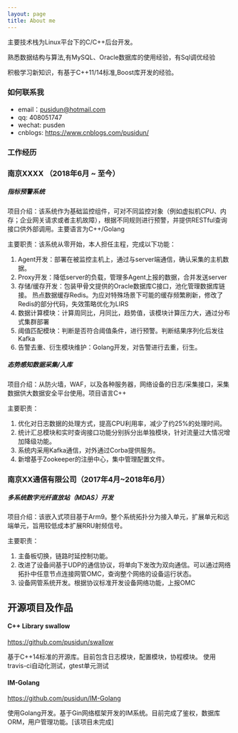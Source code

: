 ```yaml
---
layout: page
title: About me
---
```


主要技术栈为Linux平台下的C/C++后台开发。

熟悉数据结构与算法,有MySQL、Oracle数据库的使用经验，有Sql调优经验

积极学习新知识，有基于C++11/14标准,Boost库开发的经验。


### 如何联系我

- email：pusidun@hotmail.com
- qq: 408051747
- wechat: pusden
- cnblogs: https://www.cnblogs.com/pusidun/
 
### 工作经历

### 南京XXXX （2018年6月 ~ 至今）

##### 指标预警系统

项目介绍：该系统作为基础监控组件，可对不同监控对象（例如虚拟机CPU、内存；企业网关请求或者主机故障），根据不同规则进行预警，并提供RESTful查询接口供外部调用。主要语言为C++/Golang

主要职责：该系统从零开始，本人担任主程，完成以下功能：

1. Agent开发：部署在被监控主机上，通过与server端通信，确认采集的主机数据。
2. Proxy开发：降低server的负载，管理多Agent上报的数据，合并发送server
3. 存储/缓存开发：包装甲骨文提供的Oracle数据库C接口，池化管理数据库链接。
热点数据缓存Redis。为应对特殊场景下可能的缓存频繁刷新，修改了Redis的部分代码，失效策略优化为LIRS
4. 数据计算模块：计算周同比，月同比，趋势值，该模块计算压力大，通过分布式集群部署
5. 阈值匹配模块：判断是否符合阈值条件，进行预警。判断结果序列化后发往Kafka
6. 告警去重、衍生模块维护：Golang开发，对告警进行去重，衍生。

##### 态势感知数据采集/入库

项目介绍：从防火墙，WAF，以及各种服务器，网络设备的日志/采集接口，采集数据供大数据安全平台使用。项目语言C++

主要职责：

1. 优化对日志数据的处理方式，提高CPU利用率，减少了约25%的处理时间。
2. 统计汇总模块和实时查询接口功能分别拆分出单独模块，针对流量过大情况增加降级功能。
3. 系统内采用Kafka通信，对外通过Corba提供服务。
4. 新增基于Zookeeper的注册中心，集中管理配置文件。

### 南京XX通信有限公司（2017年4月~2018年6月）

##### 多系统数字光纤直放站（MDAS）开发

项目介绍：该嵌入式项目基于Arm9。整个系统拓扑分为接入单元，扩展单元和远端单元，旨用较低成本扩展RRU射频信号。

主要职责：

1. 主备板切换，链路时延控制功能。
2. 改进了设备间基于UDP的通信协议，将单向下发改为双向通信。可以通过网络拓扑中任意节点连接网管OMC，查询整个网络的设备运行状态。
3. 设备网管系统开发。根据协议标准开发设备网络功能，上报OMC

## 开源项目及作品

#### C++ Library swallow

<https://github.com/pusidun/swallow>

基于C++14标准的开源库。目前包含日志模块，配置模块，协程模块。
使用travis-ci自动化测试，gtest单元测试

#### IM-Golang

<https://github.com/pusidun/IM-Golang>

使用Golang开发。基于Gin网络框架开发的IM系统。目前完成了鉴权，数据库ORM，用户管理功能。[该项目未完成]
